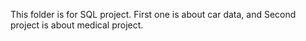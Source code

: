 This folder is for SQL project.
First one is about car data, and Second project is about medical project.

